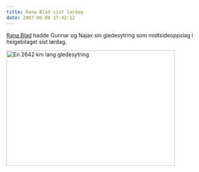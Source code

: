 ```yaml
---
title: Rana Blad sist lørdag
date: 2007-06-08 17:42:12
---
```


<a href="http://www.ranablad.no/">Rana Blad</a> hadde Gunnar og Najax sin gledesytring som midtsideoppslag i helgebilaget sist lørdag.

<a href="http://farm1.static.flickr.com/201/536092197_456e37f8e5_o.jpg"><img src="http://farm1.static.flickr.com/201/536092197_e16cfe21af.jpg" width="440" height="302" alt="En 2642 km lang gledesytring" /></a>

